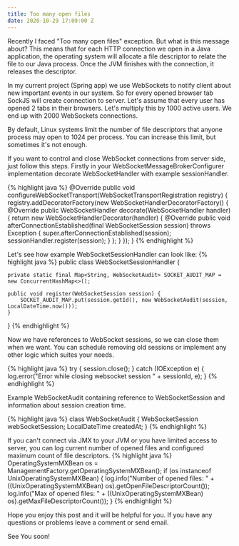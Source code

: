 ```yaml
---
title: Too many open files
date: 2020-10-29 17:09:00 Z
---
```


Recently I faced "Too many open files" exception. But what is this message about?
This means that for each HTTP connection we open in a Java application, the operating system will allocate a file descriptor to relate the file to our Java process. Once the JVM finishes with the connection, it releases the descriptor.

In my current project (Spring app) we use WebSockets to notify client about new important events in our system. So for every opened browser tab SockJS will create connection to server. Let's assume that every user has opened 2 tabs in their browsers. Let's multiply this by 1000 active users. We end up with 2000 WebSockets connections.

By default, Linux systems limit the number of file descriptors that anyone process may open to 1024 per process. You can increase this limit, but sometimes it's not enough.

If you want to control and close WebSocket connections from server side, just follow this steps. Firstly in your WebSocketMessageBrokerConfigurer implementation decorate WebSocketHandler with example sessionHandler.

{% highlight java %}
@Override
public void configureWebSocketTransport(WebSocketTransportRegistration registry) {
    registry.addDecoratorFactory(new WebSocketHandlerDecoratorFactory() {
        @Override
        public WebSocketHandler decorate(WebSocketHandler handler) {
                return new WebSocketHandlerDecorator(handler) {
                    @Override
                    public void afterConnectionEstablished(final WebSocketSession session) throws Exception {
                        super.afterConnectionEstablished(session);
                        sessionHandler.register(session);
                    }
                };
        }
    });
}
{% endhighlight %}

Let's see how example WebSocketSessionHandler can look like:
{% highlight java %}
public class WebSocketSessionHandler {

    private static final Map<String, WebSocketAudit> SOCKET_AUDIT_MAP = new ConcurrentHashMap<>();

    public void register(WebSocketSession session) {
        SOCKET_AUDIT_MAP.put(session.getId(), new WebSocketAudit(session, LocalDateTime.now()));
    }

}
{% endhighlight %}

Now we have references to WebSocket sessions, so we can close them when we want.
You can schedule removing old sessions or implement any other logic which suites your needs.

{% highlight java %}
try {
    session.close();
} catch (IOException e) {
    log.error("Error while closing websocket session " + sessionId, e);
}
{% endhighlight %}

Example WebSocketAudit containing reference to WebSocketSession and information about session creation time.

{% highlight java %}
class WebSocketAudit {
    WebSocketSession webSocketSession;
    LocalDateTime createdAt;
}
{% endhighlight %}

If you can't connect via JMX to your JVM or you have limited access to server, you can log current number of opened files and configured maximum count of file descriptors.
{% highlight java %}
OperatingSystemMXBean os = ManagementFactory.getOperatingSystemMXBean();
if (os instanceof UnixOperatingSystemMXBean) {
    log.info("Number of opened files: " + ((UnixOperatingSystemMXBean) os).getOpenFileDescriptorCount());
    log.info("Max of opened files: " + ((UnixOperatingSystemMXBean) os).getMaxFileDescriptorCount());
}
{% endhighlight %}

Hope you enjoy this post and it will be helpful for you. If you have any questions or problems leave a comment or send email.

See You soon!